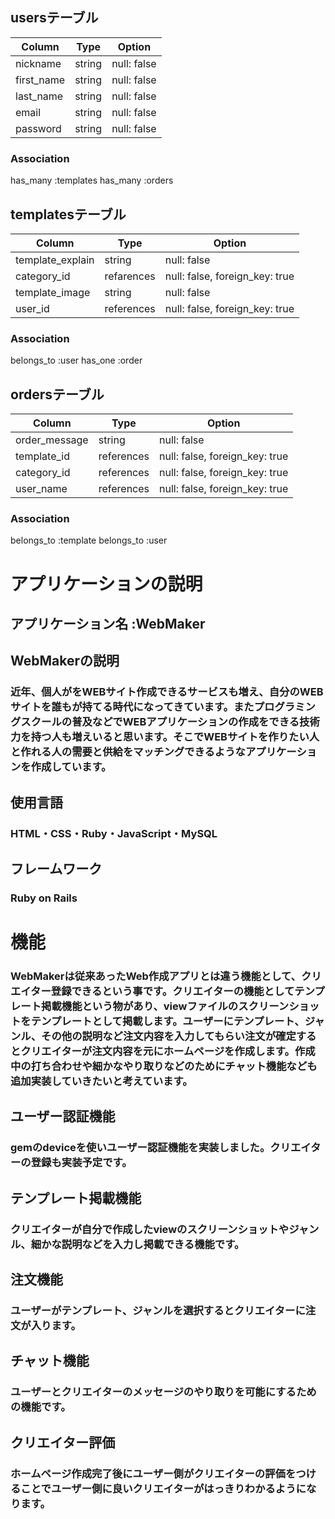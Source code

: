 ## usersテーブル

| Column          | Type    | Option     |
|-----------------|---------|------------|
| nickname        | string  | null: false|
| first_name      | string  | null: false|
| last_name       | string  | null: false|
| email           | string  | null: false|
| password        | string  | null: false|

### Association
has_many :templates
has_many :orders

## templatesテーブル

| Column          | Type       | Option     |
|-----------------|------------|------------|
| template_explain| string     | null: false|
| category_id     | refarences | null: false, foreign_key: true|
| template_image  | string     | null: false|
| user_id         | references | null: false, foreign_key: true|



### Association
belongs_to :user
has_one :order


## ordersテーブル

| Column          | Type       | Option     |
|-----------------|------------|------------|
| order_message   | string     | null: false|
| template_id     | references | null: false, foreign_key: true|
| category_id     | references | null: false, foreign_key: true|
| user_name       | references | null: false, foreign_key: true|

### Association
belongs_to :template
belongs_to :user



# アプリケーションの説明

## アプリケーション名  :WebMaker

## WebMakerの説明
### 近年、個人がをWEBサイト作成できるサービスも増え、自分のWEBサイトを誰もが持てる時代になってきています。またプログラミングスクールの普及などでWEBアプリケーションの作成をできる技術力を持つ人も増えいると思います。そこでWEBサイトを作りたい人と作れる人の需要と供給をマッチングできるようなアプリケーションを作成しています。
## 使用言語
### HTML・CSS・Ruby・JavaScript・MySQL
## フレームワーク
### Ruby on Rails 
# 機能
### WebMakerは従来あったWeb作成アプリとは違う機能として、クリエイター登録できるという事です。クリエイターの機能としてテンプレート掲載機能という物があり、viewファイルのスクリーンショットをテンプレートとして掲載します。ユーザーにテンプレート、ジャンル、その他の説明など注文内容を入力してもらい注文が確定するとクリエイターが注文内容を元にホームページを作成します。作成中の打ち合わせや細かなやり取りなどのためにチャット機能なども追加実装していきたいと考えています。
## ユーザー認証機能
### gemのdeviceを使いユーザー認証機能を実装しました。クリエイターの登録も実装予定です。
## テンプレート掲載機能　
### クリエイターが自分で作成したviewのスクリーンショットやジャンル、細かな説明などを入力し掲載できる機能です。
## 注文機能
### ユーザーがテンプレート、ジャンルを選択するとクリエイターに注文が入ります。
## チャット機能
### ユーザーとクリエイターのメッセージのやり取りを可能にするための機能です。
## クリエイター評価
### ホームページ作成完了後にユーザー側がクリエイターの評価をつけることでユーザー側に良いクリエイターがはっきりわかるようになります。




